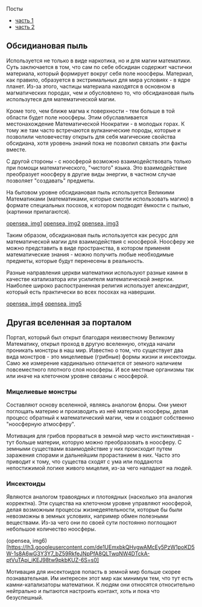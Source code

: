 Посты

- [часть 1](http://joyreactor.cc/post/5156500)
- [часть 2](http://joyreactor.cc/post/5159286)

## Обсидиановая пыль

Используется не только в виде наркотика, но и для магии математики. Суть
заключается в том, что сам по себе обсидиан содержит частички материала,
который формирует вокруг себя поле ноосферы. Материал, как правило, образуется
в экстримальных для мира условиях - в ядре планет. Из-за этого, частицы
материала находятся в основном в магматических породах, чем и обусловлено то,
что обсидиановая пыль использутеся для математической магии.

Кроме того, чем ближе магма к поверхности - тем больше в той области будет
поле ноосферы. Этим обуславливается местонахождение Математической Ноократии -
в молодых горах. К тому же там часто встречаются вулканические породы, которые
и позволили человечеству открыть для себя магические свойства обсидиана, хотя
уровень знаний пока не позволил связать эти факты вместе.

С другой стороны - с ноосферой возможно взаимодействовать только при помощи
математического, "чистого" языка. Это взаимодействие преобразует ноосферу в
другие виды энергии, в частном случае позволяет "создавать" предметы.

На бытовом уровне обсидиановая пыль используется Великими Математиками
(математиками, которые смогли использовать магию) в формате специальных
посохов, к котором подводят ёмкости с пылью, (картинки прилагаются).

[opensea, img1](https://lh3.googleusercontent.com/qNfT7TXVYayPe2P0aDS7mfoaiul9YMDlglKHNPfy-xk6rs3C0bT__FazIy7OgolhVexKcB1mC0nGuefdVITRc4CUpbsRAsf5jgbj2Q=s0)
[opensea, img2](https://lh3.googleusercontent.com/PLFMO6sGWC8GK0WdOmA9vBBlhGzPiqzy98k0P-5C9EwKCYWTw26In49lii1cZTDBH_pUNtkYRYNJGNmFJwlL0uCs5E6skT7PQn62RQ=w600)
[opensea, img3](https://lh3.googleusercontent.com/8qeNnrIERbWJ6xI1OP59Dc7EpNsG77-y1SpvhSdpW9GgBKo8VUokT8CWArkCQ4F5Xuf4gKvcG5DaWlGAwQCkEFFtd3-GYqnzRW8Wnw=s0)

Таким образом, обсидиановая пыль используется как ресурс для математической
магии для взаимодействия с ноосферой. Ноосферу же можно представить в виде
пространства, в котором применяя математические знания - можно получить любые
необходимые предметы, которые будут перенесены в реальность.

Разные направления церкви математики используют разные камни в качестве
катализатора или усилителя математической энергии. Наиболее широко
распостраненная религия использует александрит, который есть практически во
всех посохах на навершии.

[opensea, img4](https://lh3.googleusercontent.com/iekb7_9Yl2wNGGzInkzZyx3eHc0C9p8JuJt4giRgS7_PO3Q6RIbpNOHGtLhm_ngmw6v4mzvCF95Jd1M9DwoKTeKGYoUdW-JU83iK5g=s0)
[opensea, img5](https://lh3.googleusercontent.com/PBGpWWBAAD0oiP9zcCqk6hDmkZrv3Kn84LOZrFu65hoPQ5JLltoxHuHkI6a22wgJ7aEqxN8SKimftHWxPSSx15-G-cPboCEkQ2IZRQ=s0)

## Другая вселенная за порталом

Портал, который был открыт благодаря неизвестному Великому Математику, открыл
проход в другую вселенную, откуда начали проникать монстры в наш мир. Известно
о том, что существует два вида монстров - это мицелиевые (грибные) формы жизни
и инсектоиды. Само же измерение кардинально отличается от земного наличием
повсеместного плотного слоя ноосферы. И все местные организмы так или иначе на
клеточном уровне связаны с ноосферой.

### Мицелиевые монстры

Составляют основу вселенной, являясь аналогом флоры. Они умеют поглощать
материю и производить из неё материал ноосферы, делая процесс обратный к
математический магии, чем и создают собственно "ноосферную атмосферу".

Мотивация для грибов прорваться в земной мир чисто инстинктивная - тут больше
материи, которую можно преобразовать в ноосферу. С земными существами
взаимодействие у них происходит путем заражения спорами и дальнейшим
прорастанием в них. Часто это приводит к тому, что существа сходят с ума или
поддаются непостижимой логике живого мицелия, из-за чего нападают на людей.

### Инсектоиды

Являются аналогом травоядных и плотоядных (насколько эта аналогия корректна).
Эти существа на клеточном уровне управляют ноосферой, делая возможным процессы
жизнедеятельности, которые бы были невозможны в земных условиях, например
обмен полезными веществами. Из-за чего они по своей сути постоянно поглощают
небольшое количество ноосферы.

(opensea, img6)[https://lh3.googleusercontent.com/de1UEmxbkQHvgwAMcEy5PzW1poKD5W-1s8A6wG3Y3Y7_bZ59RkfeJNpPfA8QLTwqNW4DTckA-ptVuTApi_iKEJ98tw9pkbKUZ-6S=s0]

Мотивация для инсектоидов попасть в земной мир больше скорее познавательная.
Им интересен этот мир как минимум тем, что тут есть камни-катализаторы
математики. К людям они относятся относительно нейтрально и пытаются настроить
контакт, хоть и пока что безуспешный.
